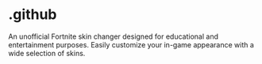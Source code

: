 # .github
An unofficial Fortnite skin changer designed for educational and entertainment purposes. Easily customize your in-game appearance with a wide selection of skins.
